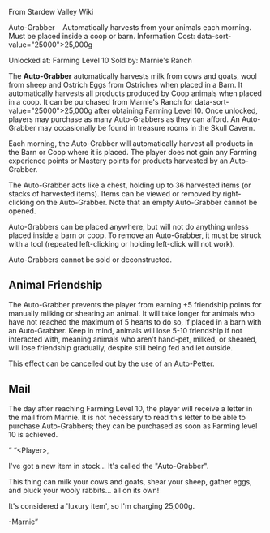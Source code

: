From Stardew Valley Wiki

Auto-Grabber    Automatically harvests from your animals each morning. Must be placed inside a coop or barn. Information Cost: data-sort-value="25000"&gt;25,000g

Unlocked at: Farming Level 10 Sold by: Marnie's Ranch

The **Auto-Grabber** automatically harvests milk from cows and goats, wool from sheep and Ostrich Eggs from Ostriches when placed in a Barn. It automatically harvests all products produced by Coop animals when placed in a coop. It can be purchased from Marnie's Ranch for data-sort-value="25000"&gt;25,000g after obtaining Farming Level 10. Once unlocked, players may purchase as many Auto-Grabbers as they can afford. An Auto-Grabber may occasionally be found in treasure rooms in the Skull Cavern.

Each morning, the Auto-Grabber will automatically harvest all products in the Barn or Coop where it is placed. The player does not gain any Farming experience points or Mastery points for products harvested by an Auto-Grabber.

The Auto-Grabber acts like a chest, holding up to 36 harvested items (or stacks of harvested items). Items can be viewed or removed by right-clicking on the Auto-Grabber. Note that an empty Auto-Grabber cannot be opened.

Auto-Grabbers can be placed anywhere, but will not do anything unless placed inside a barn or coop. To remove an Auto-Grabber, it must be struck with a tool (repeated left-clicking or holding left-click will not work).

Auto-Grabbers cannot be sold or deconstructed.

## Animal Friendship

The Auto-Grabber prevents the player from earning +5 friendship points for manually milking or shearing an animal. It will take longer for animals who have not reached the maximum of 5 hearts to do so, if placed in a barn with an Auto-Grabber. Keep in mind, animals will lose 5-10 friendship if not interacted with, meaning animals who aren't hand-pet, milked, or sheared, will lose friendship gradually, despite still being fed and let outside.

This effect can be cancelled out by the use of an Auto-Petter.

## Mail

The day after reaching Farming Level 10, the player will receive a letter in the mail from Marnie. It is not necessary to read this letter to be able to purchase Auto-Grabbers; they can be purchased as soon as Farming level 10 is achieved.

“ “&lt;Player&gt;,

I've got a new item in stock... It's called the "Auto-Grabber".

This thing can milk your cows and goats, shear your sheep, gather eggs, and pluck your wooly rabbits... all on its own!

It's considered a 'luxury item', so I'm charging 25,000g.

-Marnie”